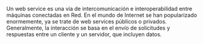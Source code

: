 Un web service es una vía de intercomunicación e interoperabilidad entre máquinas conectadas en Red. En el mundo de Internet
se han popularizado enormemente, ya se trate de web services públicos o privados. Generalmente, la interacción se basa en el
envío de solicitudes y respuestas entre un cliente y un servidor, que incluyen datos.
